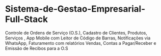 # Sistema-de-Gestao-Empresarial-Full-Stack
Controle de Ordens de Serviço (O.S.), Cadastro de Clientes, Produtos, Serviços , App Mobile com Leitor de Código de Barras, Notificações via WhatsApp, Faturamento com relatórios Vendas, Contas a Pagar/Receber e Emissão de Recibos para a O.S

